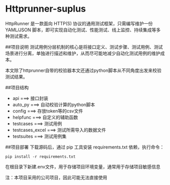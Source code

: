 # Httprunner-suplus

HttpRunner 是一款面向 HTTP(S) 协议的通用测试框架，只需编写维护一份 YAML/JSON 脚本，即可实现自动化测试、性能测试、线上监控、持续集成等多种测试需求。

##项目说明
测试用例分层机制的核心是将接口定义、测试步骤、测试用例、测试场景进行分离，单独进行描述和维护，从而尽可能地减少自动化测试用例的维护成本。

本文除了httprunner自带的校验器本文还通过python脚本从不同角度出发来校验测试结果。


##项目结构
- api ===> 接口封装
- auto_py ===> 自动校验计算的python脚本
- config ===> 存放token等的csv文件
- helpfunc ===> 自定义的辅助函数
- testcases ===> 测试用例
- testcases_excel ===> 测试所需导入的数据文件
- testsuites ===> 测试用例集

##项目部署
下载源码后，通过 pip 工具安装 requirements.txt 依赖，执行命令：
```
pip install -r requirements.txt
```
在根目录下新建.env文件，用于存储项目环境变量，通常用于存储项目敏感信息

注：本项目采用的公司项目，因此可能无法直接使用
